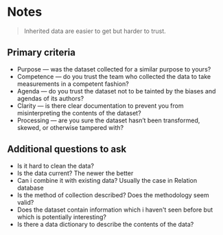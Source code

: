# Notes

> Inherited data are easier to get but harder to trust.

## Primary criteria

- Purpose — was the dataset collected for a similar purpose to yours?
- Competence — do you trust the team who collected the data to take measurements in a competent fashion?
- Agenda — do you trust the dataset not to be tainted by the biases and agendas of its authors?
- Clarity — is there clear documentation to prevent you from misinterpreting the contents of the dataset?
- Processing — are you sure the dataset hasn’t been transformed, skewed, or otherwise tampered with?

## Additional questions to ask

- Is it hard to clean the data?
- Is the data current? The newer the better
- Can i combine it with existing data? Usually the case in Relation database
- Is the method of collection described? Does the methodology seem valid?
- Does the dataset contain information which i haven't seen before but which is potentially interesting?
- Is there a data dictionary to describe the contents of the data?
